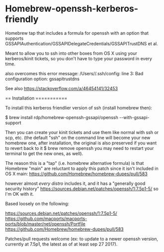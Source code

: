 # Homebrew-openssh-kerberos-friendly

Homebrew tap that includes a formula for openssh with an option that supports GSSAPIAuthentication/GSSAPIDelegateCredentials/GSSAPITrustDNS et al.

Meant to allow you to ssh into other boxes from OS X using your kerberos/kinit tickets, so you don't have to type your password in every time.

also overcomes this error message: 
/Users/<username>/.ssh/config: line 3: Bad configuration option: gssapitrustdns
  
See also https://stackoverflow.com/a/46454141/32453

== Installation ===========

To install this kerberos friendlier version of ssh (install homebrew then):

$ brew install rdp/homebrew-openssh-gssapi/openssh --with-gssapi-support

Then you can create your kinit tickets and use them like normal with ssh or scp, etc.
(the default "ssh" on the command line will become your new homebrew one, after installation,
the original is also preserved if you want to revert back to it $ brew remove openssh
you may need to restart your terminal to get the new ones, as well).

The reason this is a "tap" (i.e. homebrew alternative formula) is that Homebrew "main" are reluctant to apply this patch since it isn't included in OS X main:
https://github.com/Homebrew/homebrew-dupes/pull/583

however almost *every distro* includes it, and it has a "generally good security history"
https://sources.debian.net/patches/openssh/1:7.5p1-5/
so I'm OK with it.

Based loosely on the following:

https://sources.debian.net/patches/openssh/1:7.5p1-5/
https://github.com/macports/macports-ports/blob/master/net/openssh/Portfile
https://github.com/Homebrew/homebrew-dupes/pull/583


Patches/pull requests welcome (ex: to update to a newer openssh version, currently at 7.5p1, the latest as of at least sep 27 2017).
